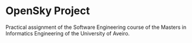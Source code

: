 # OpenSky Project
Practical assignment of the Software Engineering course of the Masters in Informatics Engineering of the University of Aveiro.

